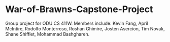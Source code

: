 # War-of-Brawns-Capstone-Project
Group project for ODU CS 411W. Members include: Kevin Fang, April McIntire, Rodolfo Monterroso, Roshan Ghimire, Josten Asercion, Tim Novak, Shane Shifflet, Mohammad Bashghareh.
